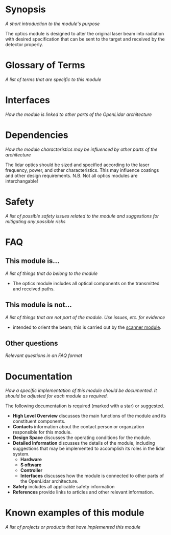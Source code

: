 # Synopsis
_A short introduction to the module's purpose_

The optics module is designed to alter the original laser beam into radiation with desired specification that can be sent to the target and received by the detector properly.

# Glossary of Terms
_A list of terms that are specific to this module_

# Interfaces
_How the module is linked to other parts of the OpenLidar architecture_

# Dependencies
_How the module characteristics may be influenced by other parts of the architecture_

The lidar optics should be sized and specified according to the laser frequency, power, and other characteristics. This may influence coatings and other design requirements. N.B. Not all optics modules are interchangable!

# Safety
_A list of possible safety issues related to the module and suggestions for mitigating any possible risks_

# FAQ
## This module is...
_A list of things that do belong to the module_

- The optics module includes all optical components on the transmitted and received paths. 

## This module is not...
_A list of things that are not part of the module. Use issues, etc. for evidence_

- intended to orient the beam; this is carried out by the [scanner module](module_scanner.md).

## Other questions
_Relevant questions in an FAQ format_

# Documentation
_How a specific implementation of this module should be documented. It should be adjusted for each module as required._

The following documentation is required (marked with a star) or suggested.
- **High Level Overview** discusses the main functions of the module and its constituent components.
- **Contacts** information about the contact person or organzation responsible for this module.
- **Design Space** discusses the operating conditions for the module.
- **Detailed Information** discusses the details of the module, including suggestions that may be implemented to accomplish its roles in the lidar system.
  - **Hardware**
  - **S oftware**
  - **Controller**
  - **Interfaces** discusses how the module is connected to other parts of the OpenLidar architecture.
- **Safety** includes all applicable safety information
- **References** provide links to articles and other relevant information.

# Known examples of this module
_A list of projects or products that have implemented this module_
